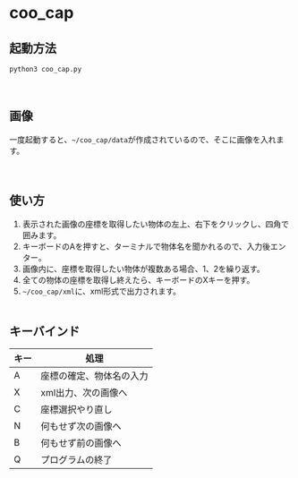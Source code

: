 # coo_cap
## 起動方法
```
python3 coo_cap.py
```
<br>

## 画像
一度起動すると、```~/coo_cap/data```が作成されているので、そこに画像を入れます。<br><br><br>

## 使い方
1. 表示された画像の座標を取得したい物体の左上、右下をクリックし、四角で囲みます。<br>
2. キーボードのAを押すと、ターミナルで物体名を聞かれるので、入力後エンター。<br>
3. 画像内に、座標を取得したい物体が複数ある場合、1、2を繰り返す。<br>
4. 全ての物体の座標を取得し終えたら、キーボードのXキーを押す。<br>
5. ```~/coo_cap/xml```に、xml形式で出力されます。<br><br>

## キーバインド
キー|処理|
---|---|
A|座標の確定、物体名の入力|
X|xml出力、次の画像へ|
C|座標選択やり直し|
N|何もせず次の画像へ|
B|何もせず前の画像へ|
Q|プログラムの終了|
